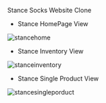 Stance Socks Website Clone

- Stance HomePage View

![stancehome](https://user-images.githubusercontent.com/14044898/39738922-593a6aa2-524b-11e8-8084-59b4f39c2032.png)

- Stance Inventory View

![stanceinventory](https://user-images.githubusercontent.com/14044898/39738925-5ead562a-524b-11e8-838e-383e6126852a.png)

- Stance Single Product View

![stancesingleporduct](https://user-images.githubusercontent.com/14044898/39738928-61bac99c-524b-11e8-9acb-120e20e1a33f.png)
